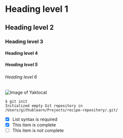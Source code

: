 # Heading level 1

## Heading level 2

### Heading level 3

#### Heading level 4

##### Heading level 5

###### Heading level 6

![Image of Yaktocat](https://octodex.github.com/images/yaktocat.png)

```console
$ git init
Initialized empty Git repository in /Users/githublearn/Projects/recipe-repository/.git/
```

- [x] List syntax is required
- [x] This item is complete
- [ ] This item is not complete
